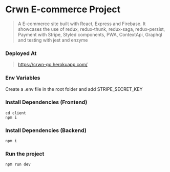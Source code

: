 # Crwn E-commerce Project

> A E-commerce site built with React, Express and Firebase.
> It showcases the use of redux, redux-thunk, redux-saga, redux-persist, Payment with Stripe, Styled components, PWA, ContextApi, Graphql and testing with jest and enzyme


### Deployed At
 > https://crwn-go.herokuapp.com/


### Env Variables

Create a .env file in the root folder and add STRIPE_SECRET_KEY

### Install Dependencies (Frontend)

```
cd client
npm i
```

### Install Dependencies (Backend)

```
npm i
```

### Run the project

```
npm run dev
```

